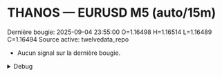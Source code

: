 # THANOS — EURUSD M5 (auto/15m)
Dernière bougie: 2025-09-04 23:55:00  O=1.16498  H=1.16514  L=1.16489  C=1.16494
Source active: twelvedata_repo

- Aucun signal sur la dernière bougie.

<details><summary>Debug</summary>

- TD_API_KEY manquant.

</details>